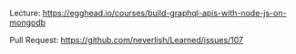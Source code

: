 Lecture: https://egghead.io/courses/build-graphql-apis-with-node-js-on-mongodb

Pull Request: https://github.com/neverlish/Learned/issues/107
